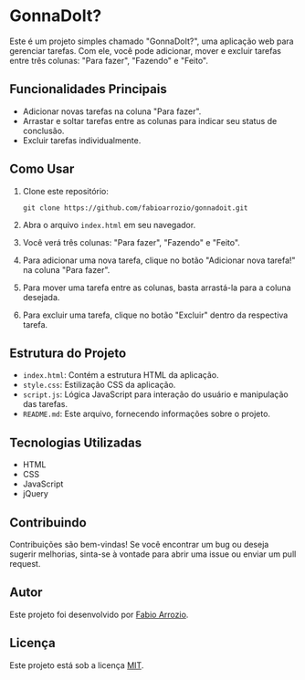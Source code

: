 # GonnaDoIt?

Este é um projeto simples chamado "GonnaDoIt?", uma aplicação web para gerenciar tarefas. Com ele, você pode adicionar, mover e excluir tarefas entre três colunas: "Para fazer", "Fazendo" e "Feito".

## Funcionalidades Principais

- Adicionar novas tarefas na coluna "Para fazer".
- Arrastar e soltar tarefas entre as colunas para indicar seu status de conclusão.
- Excluir tarefas individualmente.

## Como Usar

1. Clone este repositório:

    ```
    git clone https://github.com/fabioarrozio/gonnadoit.git
    ```

2. Abra o arquivo `index.html` em seu navegador.

3. Você verá três colunas: "Para fazer", "Fazendo" e "Feito".

4. Para adicionar uma nova tarefa, clique no botão "Adicionar nova tarefa!" na coluna "Para fazer".

5. Para mover uma tarefa entre as colunas, basta arrastá-la para a coluna desejada.

6. Para excluir uma tarefa, clique no botão "Excluir" dentro da respectiva tarefa.

## Estrutura do Projeto

- `index.html`: Contém a estrutura HTML da aplicação.
- `style.css`: Estilização CSS da aplicação.
- `script.js`: Lógica JavaScript para interação do usuário e manipulação das tarefas.
- `README.md`: Este arquivo, fornecendo informações sobre o projeto.

## Tecnologias Utilizadas

- HTML
- CSS
- JavaScript
- jQuery

## Contribuindo

Contribuições são bem-vindas! Se você encontrar um bug ou deseja sugerir melhorias, sinta-se à vontade para abrir uma issue ou enviar um pull request.

## Autor

Este projeto foi desenvolvido por [Fabio Arrozio](https://github.com/fabioarrozio).

## Licença

Este projeto está sob a licença [MIT](link-da-licenca).

